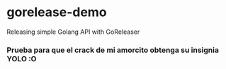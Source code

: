 # gorelease-demo
Releasing simple Golang API with GoReleaser
### Prueba para que el crack de mi amorcito obtenga su insignia YOLO :O
